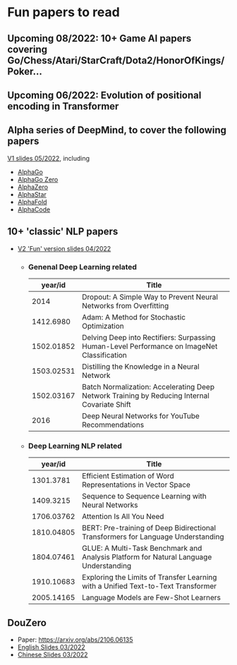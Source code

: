# Fun papers to read

## Upcoming 08/2022: 10+ Game AI papers covering Go/Chess/Atari/StarCraft/Dota2/HonorOfKings/Poker...
## Upcoming 06/2022: Evolution of positional encoding in Transformer

## Alpha series of DeepMind, to cover the following papers
[V1 slides 05/2022](https://docs.google.com/presentation/d/e/2PACX-1vTV2btpJ5BL1_N4UbV905yTvSM0s9hHmDlOnVfMmwgeM8gbIwQtJmty69KNmqCO1_kiyBz2vxVC73cf/pub?start=false&loop=false&delayms=3000), including
  - [AlphaGo](https://www.nature.com/articles/nature16961)
  - [AlphaGo Zero](https://www.nature.com/articles/nature24270)
  - [AlphaZero](https://www.science.org/doi/10.1126/science.aar6404)
  - [AlphaStar](https://www.nature.com/articles/s41586-019-1724-z)
  - [AlphaFold](https://www.nature.com/articles/s41586-021-03819-2)
  - [AlphaCode](https://arxiv.org/abs/2203.07814)

## 10+ 'classic' NLP papers
- [V2 'Fun' version slides 04/2022](https://docs.google.com/presentation/d/e/2PACX-1vTdD5pibQBcnxlt-hv77JAbCkWY7HOQvbUaDvDdHpEnyNqGrAkG3Xa56z7phQwZxA8XFtG8TfoR9wAD/pub?start=false&loop=false&delayms=3000)
  - ###  Genenal Deep Learning related
    | year/id | Title|
    |----|------|
    |2014|Dropout: A Simple Way to Prevent Neural Networks from Overfitting|
    |1412.6980| Adam: A Method for Stochastic Optimization|
    |1502.01852| Delving Deep into Rectifiers: Surpassing Human-Level Performance on ImageNet Classification|
    |1503.02531| Distilling the Knowledge in a Neural Network|
    |1502.03167| Batch Normalization: Accelerating Deep Network Training by Reducing Internal Covariate Shift|
    |2016| Deep Neural Networks for YouTube Recommendations|
  - ### Deep Learning NLP related
    | year/id | Title|
    |----|------|
    |1301.3781|Efficient Estimation of Word Representations in Vector Space|
    |1409.3215|Sequence to Sequence Learning with Neural Networks|
    |1706.03762|Attention Is All You Need|
    |1810.04805|BERT: Pre-training of Deep Bidirectional Transformers for Language Understanding|
    |1804.07461|GLUE: A Multi-Task Benchmark and Analysis Platform for Natural Language Understanding|
    |1910.10683|Exploring the Limits of Transfer Learning with a Unified Text-to-Text Transformer|
    |2005.14165|Language Models are Few-Shot Learners|

## DouZero
- Paper: https://arxiv.org/abs/2106.06135
- [English Slides 03/2022](https://docs.google.com/presentation/d/e/2PACX-1vRvzdE41FeVGJXDQmQ-nFpCp9RBBOViBTvMwK-wss7GriR6B174LEl54fiwaQiCHBVqiGG-3igmyi2_/pub?start=false&loop=false&delayms=3000)
- [Chinese Slides 03/2022](https://docs.google.com/presentation/d/e/2PACX-1vSCLMZxnCe7XeCWX58N0VCsHuEYOXZ9yW7gCM9u1DvXSGZplqw00MLFN_7j3jk_iLg9PPj95JYm-p6q/pub?start=false&loop=false&delayms=3000)
